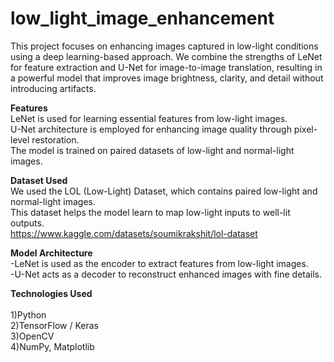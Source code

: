# low_light_image_enhancement 
This project focuses on enhancing images captured in low-light conditions using a deep learning-based approach. We combine the strengths of LeNet for feature extraction and U-Net for image-to-image translation, resulting in a powerful model that improves image brightness, clarity, and detail without introducing artifacts.

**Features**<br>
LeNet is used for learning essential features from low-light images.<br>
U-Net architecture is employed for enhancing image quality through pixel-level restoration.<br>
The model is trained on paired datasets of low-light and normal-light images.<br>

**Dataset Used**<br>
We used the LOL (Low-Light) Dataset, which contains paired low-light and normal-light images.<br>
This dataset helps the model learn to map low-light inputs to well-lit outputs.<br>
https://www.kaggle.com/datasets/soumikrakshit/lol-dataset<br>

**Model Architecture**<br>
-LeNet is used as the encoder to extract features from low-light images.<br>
-U-Net acts as a decoder to reconstruct enhanced images with fine details.<br>

**Technologies Used**<br>
<br>
1)Python<br>
2)TensorFlow / Keras<br>
3)OpenCV<br>
4)NumPy, Matplotlib<br>

